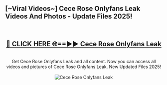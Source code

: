 <h2>[~Viral Videos~] Cece Rose Onlyfans Leak Videos And Photos - Update Files 2025!</h2>
<br>
<div align="center">
<h2><a href="https://top-ai-tools.click/QrbHav" rel="nofollow">🔴 CLICK HERE 🌐==►► Cece Rose Onlyfans Leak</a></h2>
<br>
Get Cece Rose Onlyfans Leak and all content. Now you can access all videos and pictures of Cece Rose Onlyfans Leak. New Updated Files 2025!
<br>
<br>
<a href="https://top-ai-tools.click/QrbHav" rel="nofollow" data-target="animated-image.originalLink"><img src="https://i.ibb.co.com/WyWwxjT/player-gif2.gif" alt="Cece Rose Onlyfans Leak" style="max-width: 100%; display: inline-block;" data-target="animated-image.originalImage"></a>
</div>
<br>